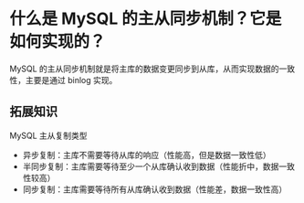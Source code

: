 # 什么是 MySQL 的主从同步机制？它是如何实现的？

MySQL 的主从同步机制就是将主库的数据变更同步到从库，从而实现数据的一致性，主要是通过 binlog 实现。

## 拓展知识

MySQL 主从复制类型

- 异步复制：主库不需要等待从库的响应（性能高，但是数据一致性低）
- 半同步复制：主库需要等待至少一个从库确认收到数据（性能折中，数据一致性较高）
- 同步复制：主库需要等待所有从库确认收到数据（性能差，数据一致性高）
